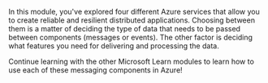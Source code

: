 In this module, you've explored four different Azure services that allow you to create reliable and resilient distributed applications. Choosing between them is a matter of deciding the type of data that needs to be passed between components (messages or events). The other factor is deciding what features you need for delivering and processing the data.

Continue learning with the other Microsoft Learn modules to learn how to use each of these messaging components in Azure!